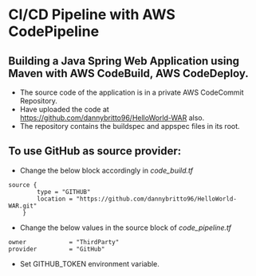 # CI/CD Pipeline with AWS CodePipeline

## Building a Java Spring Web Application using Maven with AWS CodeBuild, AWS CodeDeploy.

- The source code of the application is in a private AWS CodeCommit Repository. 
- Have uploaded the code at https://github.com/dannybritto96/HelloWorld-WAR also.
- The repository contains the buildspec and appspec files in its root.

## To use GitHub as source provider:

- Change the below block accordingly in *code_build.tf*
```hcl
source {
        type = "GITHUB"
        location = "https://github.com/dannybritto96/HelloWorld-WAR.git"
    }
```
- Change the below values in the source block of *code_pipeline.tf*
```hcl
owner            = "ThirdParty"
provider         = "GitHub"
```
- Set GITHUB_TOKEN environment variable.